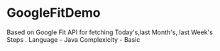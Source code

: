 # GoogleFitDemo
Based on Google Fit API for fetching Today's,last Month's, last Week's Steps . 
Language - Java
Complexicity - Basic
